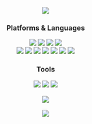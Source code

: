 <div align = "center">
  <img src="https://capsule-render.vercel.app/api?type=waving&color=timeGradient&height=300&section=header&text=Min%20Young&fontSize=90&animation=twinkling" />
 </div>

<div align="center">
	<h3> Platforms & Languages </h3>
	<img src="https://img.shields.io/badge/HTML5-FFD400?style=flat&logo=HTML5&logoColor=white" />
	<img src="https://img.shields.io/badge/CSS3-FFD400?style=flat&logo=CSS3&logoColor=white" />
	<img src="https://img.shields.io/badge/JavaScript-FFD400?style=flat&logo=JavaScript&logoColor=white"/>
	<img src="https://img.shields.io/badge/React-FFD400?style=flat&logo=REACT&logoColor=white"/><br/>
	<img src="https://img.shields.io/badge/Java-00264B?style=flat&logo=Java&logoColor=white" />
	<img src="https://img.shields.io/badge/PHP-00264B?style=flat&logo=PHP&logoColor=white"/>
	<img src="https://img.shields.io/badge/C-00264B?style=flat&logo=C&logoColor=white"/>
	<img src="https://img.shields.io/badge/Oracle-00264B?style=flat&logo=ORACLE&logoColor=white"/>
	<img src="https://img.shields.io/badge/SQLite-00264B?style=flat&logo=SQLITE&logoColor=white"/>
	<img src="https://img.shields.io/badge/MYSQL-00264B?style=flat&logo=MYSQL&logoColor=white"/>
	<img src="https://img.shields.io/badge/NODE.js-00264B?style=flat&logo=NODE.JS&logoColor=white"/>
</div>

<div align="center">
	<h3> Tools </h3>
	<img src="https://img.shields.io/badge/Visual Studio-007ACC?style=flat&logo=Visual Studio&logoColor=ffffff"/> <img src="https://img.shields.io/badge/VisualStudio Code-007ACC?style=flat&logo=Visual Studio Code&logoColor=ffffff"/>
	<img src="https://img.shields.io/badge/Eclipse IDE-007ACC?style=flat&logo=Eclipse IDE&logoColor=ffffff"/><br><br>
</div>

<div align="center">
	<img src="https://github-readme-stats.vercel.app/api/top-langs/?username=alszero&layout=compact"><br><br>
	<img src="https://github-readme-stats.vercel.app/api?username=alszero&show_icons=true">
	
</div>
